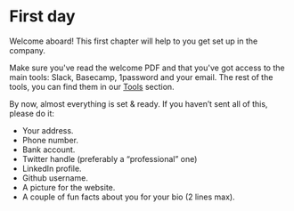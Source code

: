 # First day

Welcome aboard! This first chapter will help to you get set up in the company.

Make sure you've read the welcome PDF and that you've got access to the main tools: Slack, Basecamp, 1password and your email. The rest of the tools, you can find them in our [Tools](/tools.md) section.

By now, almost everything is set & ready. If you haven’t sent all of this, please do it:

* Your address.
* Phone number.
* Bank account.
* Twitter handle (preferably a “professional” one)
* LinkedIn profile.
* Github username.
* A picture for the website.
* A couple of fun facts about you for your bio (2 lines max).


